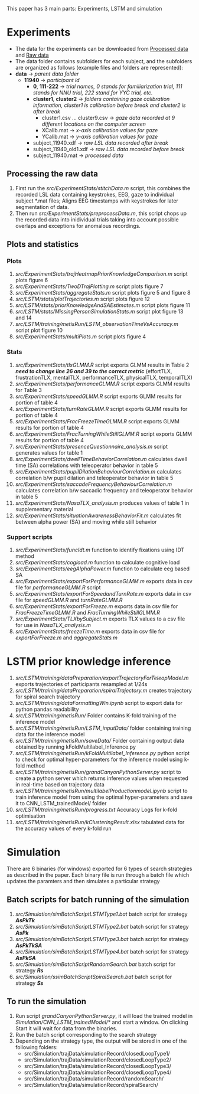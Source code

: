 This paper has 3 main parts: Experiments, LSTM and simulation

# Experiments
- The data for the experiments can be downloaded from 
[Processed data](https://niuits-my.sharepoint.com/:f:/r/personal/z1776960_students_niu_edu/Documents/SARVR_Data?csf=1&web=1&e=VjOEob) and [Raw data](https://niuits-my.sharepoint.com/:f:/r/personal/z1776960_students_niu_edu/Documents/SAR_VR_experimentData?csf=1&web=1&e=536rSK)
- The data folder contains subfolders for each subject, and the subfolders are organized as follows (example files and folders are represented): 
- **data** -> *parent data folder*
    - **11940** -> *participant id*
        - **0**,  **111**-**222** -> *trial names, 0 stands for familiarization trial, 111 stands for NNU trial, 222 stand for YYC trial, etc.*
        - **cluster1**, **cluster2** -> *folders containing gaze calibration information, cluster1 is calibration before break and cluster2 is after break*
            - cluster1.csv ... cluster9.csv -> *gaze data recorded at 9 different locations on the computer screen*
            - XCalib.mat -> *x-axis calibration values for gaze*
            - YCalib.mat -> *y-axis calibration values for gaze*
        - subject_11940.xdf -> *raw LSL data recorded after break*
        - subject_11940_old1.xdf -> *raw LSL data recorded before break*
        - subject_11940.mat -> *processed data*
    

## Processing the raw data

1. First run the *src/ExperimentStats/stitchData.m* script, this combines the recorded LSL data containing keystrokes, EEG, gaze to individual subject *.mat files; Aligns EEG timestamps with keystrokes for later segmentation of data.
2. Then run *src/ExperimentStats/preprocessData.m*, this  script chops up the recorded data into inidividual trials taking into account possible overlaps and exceptions for anomalous recordings.


## Plots and statistics

### Plots
1. *src/ExperimentStats/trajHeatmapPriorKnowledgeComparison.m* script plots figure 6
2. *src/ExperimentStats/TwoDTrajPlotting.m* script plots figure 7
3. *src/ExperimentStats/aggregateStats.m* script plots figure 5 and figure 8
4. *src/LSTM/stats/plotTrajectories.m* script plots figure 12
5. *src/LSTM/stats/priorKnowledgeAndSAEstimates.m* script plots figure 11
6. *src/LSTM/stats/MissingPersonSimulationStats.m* script plot figure 13 and 14
7. *src/LSTM/training/metisRun/LSTM_observationTimeVsAccuracy.m* script plot figure 10
8. *src/ExperimentStats/multiPlots.m* script plots figure 4

### Stats
1. *src/ExperimentStats/tlxGLMM.R* script exports GLMM results in Table 2 ***need to change line 26 and 39 to the correct metric*** (effortTLX, frustrationTLX, mentalTLX, performanceTLX, physicalTLX, temporalTLX)
2. *src/ExperimentStats/performanceGLMM.R* script exports GLMM results for Table 3
3. *src/ExperimentStats/speedGLMM.R* script exports GLMM results for portion of table 4
4. *src/ExperimentStats/turnRateGLMM.R* script exports GLMM results for portion of table 4
5. *src/ExperimentStats/FracFreezeTimeGLMM.R* script exports GLMM results for portion of table 4
6. *src/ExperimentStats/FracTurningWhileStillGLMM.R* script exports GLMM results for portion of table 4
7. *src/ExperimentStats/presenceQuestionnaire_analysis.m* script generates values for table 1
8. *src/ExperimentStats/dwellTimeBehaviorCorrelation.m* calculates dwell time (SA) correlations with teleoperator behavior in table 5
9. *src/ExperimentStats/pupilDilationBehaviourCorrelation.m* calculates correlation b/w pupil dilation and teleoperator behavior in table 5
10. *src/ExperimentStats/saccadeFrequencyBehaviourCorrelation.m* calculates correlation b/w saccadic frequency and teleoperator behavior in table 5
11. *src/ExperimentStats/NasaTLX_analysis.m* produces values of table 1 in supplementary material
12. *src/ExperimentStats/situationAwarenessBehaviorFit.m* calculates fit between alpha power (SA) and moving while still behavior

### Support scripts
1. *src/ExperimentStats/funcIdt.m* function to identify fixations using IDT method
2. *src/ExperimentStats/cogload.m* function to calculate cognitive load
2. *src/ExperimentStats/eegAlphaPower.m* function to calculate eeg based SA
3. *src/ExperimentStats/exportForPerformanceGLMM.m* exports data in csv file for *performanceGLMM.R* script
4. *src/ExperimentStats/exportForSpeedandTurnRate.m* exports data in csv file for *speedGLMM.R* and *turnRateGLMM.R*
5. *src/ExperimentStats/exportForFreeze.m* exports data in csv file for *FracFreezeTimeGLMM.R* and *FracTurningWhileStillGLMM.R*
7. *src/ExperimentStats/TLXbySubject.m* exports TLX values to a csv file for use in *NasaTLX_analysis.m*
8. *src/ExperimentStats/freezeTime.m* exports data in csv file for *exportForFreeze.m* and *aggregateStats.m*

# LSTM prior knowledge inference

1. *src/LSTM/training/dataPreparation/exportTrajectoryForTeleopModel.m* exports trajectories of participants resampled at 1/24s
2. *src/LSTM/training/dataPreparation/spiralTrajectory.m* creates trajectory for spiral search trajectory
3. *src/LSTM/training/dataFormattingWin.ipynb* script to export data for python pandas readability
4. *src/LSTM/training/metisRun/* Folder contains K-fold training of the inference model
5. *src/LSTM/training/metisRun/LSTM_inputData/* folder containing training data for the inference model
6. *src/LSTM/training/metisRun/saveData/* Folder containing output data obtained by running kFoldMultilabel_Inference.py
7. *src/LSTM/training/metisRun/kFoldMultilabel_Inference.py* python script to check for optimal hyper-parameters for the inference model using k-fold method 
8. *src/LSTM/training/metisRun/grandCanyonPythonServer.py* script to create a python server which returns inference values when requested in real-time based on trajectory data
9. *src/LSTM/training/metisRun/multilabelProductionmodel.ipynb* script to train inference model from using the optimal hyper-parameters and save it to CNN_LSTM_trainedModel/ folder
10. *src/LSTM/training/metisRun/progress.txt* Accuracy Logs for k-fold optimisation
11. *src/LSTM/training/metisRun/kClusteringResult.xlsx* tabulated data for the accuracy values of every k-fold run

# Simulation
There are 6 binaries (for windows) exported for 6 types of search strategies as described in the paper. Each binary file is run through a batch file which updates the paramters and then simulates a particular strategy

## Batch scripts for batch running of the simulation
1. *src/Simulation/simBatchScriptLSTMType1.bat* batch script for strategy ***AsPkTk***
2. *src/Simulation/simBatchScriptLSTMType2.bat* batch script for strategy ***AsPk***
3. *src/Simulation/simBatchScriptLSTMType3.bat* batch script for strategy ***AsPkTkSA***
4. *src/Simulation/simBatchScriptLSTMType4.bat* batch script for strategy ***AsPkSA***
5. *src/Simulation/simBatchScriptRandomSearch.bat* batch script for strategy ***Rs***
6. *src/Simulation/ssimBatchScriptSpiralSearch.bat* batch script for strategy ***Ss***

## To run the simulation 

1. Run script *grandCanyonPythonServer.py*, it will load the trained model in *Simulation/CNN_LSTM_trainedModel/** and start a window. On clicking Start it will wait for data from the binaries.
2. Run the batch script corresponding to the search strategy
3. Depending on the strategy type, the output will be stored in one of the following folders:
    - src/Simulation/trajData/simulationRecord/closedLoopType1/
    - src/Simulation/trajData/simulationRecord/closedLoopType2/
    - src/Simulation/trajData/simulationRecord/closedLoopType3/
    - src/Simulation/trajData/simulationRecord/closedLoopType4/
    - src/Simulation/trajData/simulationRecord/randomSearch/
    - src/Simulation/trajData/simulationRecord/spiralSearch/

